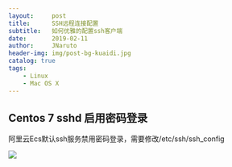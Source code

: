 ```yaml
---
layout:     post
title:      SSH远程连接配置
subtitle:   如何优雅的配置ssh客户端
date:       2019-02-11
author:     JNaruto
header-img: img/post-bg-kuaidi.jpg
catalog: true
tags:
    - Linux
    - Mac OS X
---
```


## Centos 7 sshd 启用密码登录

  阿里云Ecs默认ssh服务禁用密码登录，需要修改/etc/ssh/ssh_config

![](https://jnaruto.github.io/docs/images/2019/2019-02-11_13-04-58.png?raw=true)
